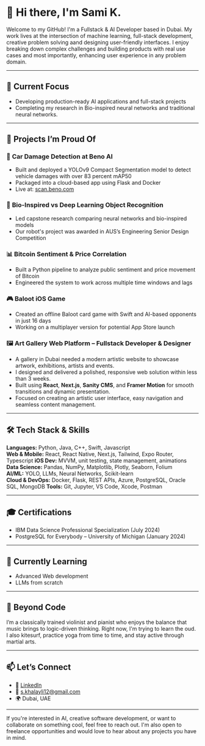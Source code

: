 # 👋 Hi there, I'm Sami K.

Welcome to my GitHub! I'm a Fullstack & AI Developer based in Dubai. My work lives at the intersection of machine learning, full-stack development, creative problem solving aand designing user-friendly interfaces. I enjoy breaking down complex challenges and building products with real use cases and most importantly, enhancing user experience in any problem domain.

---

## 🔧 Current Focus

- Developing production-ready AI applications and full-stack projects
- Completing my research in Bio-inspired neural networks and traditional neural networks.
---

## 🧠 Projects I’m Proud Of

### 🚗 **Car Damage Detection at Beno AI**
- Built and deployed a YOLOv9 Compact Segmentation model to detect vehicle damages with over 83 percent mAP50
- Packaged into a cloud-based app using Flask and Docker
- Live at: [scan.beno.com](https://scan.beno.com)

### 🧬 **Bio-Inspired vs Deep Learning Object Recognition**
- Led capstone research comparing neural networks and bio-inspired models
- Our robot's project was awarded in AUS’s Engineering Senior Design Competition

### 📊 **Bitcoin Sentiment & Price Correlation**
- Built a Python pipeline to analyze public sentiment and price movement of Bitcoin
- Engineered the system to work across multiple time windows and lags

### 🎮 **Baloot iOS Game**
- Created an offline Baloot card game with Swift and AI-based opponents in just 16 days
- Working on a multiplayer version for potential App Store launch

### 🖼️ **Art Gallery Web Platform – Fullstack Developer & Designer**
- A gallery in Dubai needed a modern artistic website to showcase artwork, exhibitions, artists and events.
- I designed and delivered a polished, responsive web solution within less than 3 weeks.
- Built using **React**, **Next.js**, **Sanity CMS**, and **Framer Motion** for smooth transitions and dynamic presentation.
- Focused on creating an artistic user interface, easy navigation and seamless content management.


---

## 🛠️ Tech Stack & Skills

**Languages:** Python, Java, C++, Swift, Javascript  
**Web & Mobile:** React, React Native, Next.js, Tailwind, Expo Router, Typescript
**iOS Dev:** MVVM, unit testing, state management, animations  
**Data Science:** Pandas, NumPy, Matplotlib, Plotly, Seaborn, Folium  
**AI/ML:** YOLO, LLMs, Neural Networks, Scikit-learn  
**Cloud & DevOps:** Docker, Flask, REST APIs, Azure, PostgreSQL, Oracle SQL, MongoDB 
**Tools:** Git, Jupyter, VS Code, Xcode, Postman  

---

## 🎓 Certifications

- IBM Data Science Professional Specialization (July 2024)  
- PostgreSQL for Everybody – University of Michigan (January 2024)

---

## 🌱 Currently Learning

- Advanced Web development  
- LLMs from scratch

---

## 🎵 Beyond Code

I’m a classically trained violinist and pianist who enjoys the balance that music brings to logic-driven thinking. Right now, I'm trying to learn the oud. I also kitesurf, practice yoga from time to time, and stay active through martial arts. 

---

## 📫 Let’s Connect

- 💼 [LinkedIn](https://www.linkedin.com/in/khalayli)  
- 📧 s.khalayli12@gmail.com  
- 🌍 Dubai, UAE

---

If you're interested in AI, creative software development, or want to collaborate on something cool, feel free to reach out. I'm also open to freelance opportunities and would love to hear about any projects you have in mind.
